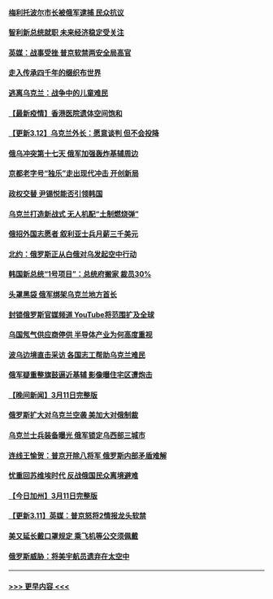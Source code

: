 #### [梅利托波尔市长被俄军逮捕 民众抗议](../pages/prog202/a103372301.md?t=03130654) 
#### [智利新总统就职 未来经济稳定受关注](../pages/prog202/a103372293.md?t=03130654) 
#### [英媒：战事受挫 普京软禁两安全局高官](../pages/prog202/a103372217.md?t=03130654) 
#### [走入传承四千年的缀织布世界](../pages/prog202/a103372212.md?t=03130654) 
#### [逃离乌克兰：战争中的儿童难民](../pages/prog202/a103372055.md?t=03130654) 
#### [【最新疫情】香港医院遗体空间饱和](../pages/prog202/a103372036.md?t=03130654) 
#### [【更新3.12】乌克兰外长：愿意谈判 但不会投降](../pages/prog202/a103371719.md?t=03130654) 
#### [俄乌冲突第十七天 俄军加强轰炸基辅周边](../pages/prog202/a103372032.md?t=03130654) 
#### [京都老字号“独乐”走出现代冲击 开创新局](../pages/prog202/a103371969.md?t=03130654) 
#### [政权交替 尹锡悦能否引领韩国](../pages/prog202/a103371963.md?t=03130654) 
#### [乌克兰打造新战式 无人机配“土制燃烧弹”](../pages/prog202/a103371846.md?t=03130654) 
#### [俄招外国志愿者 叙利亚士兵月薪三千美元](../pages/prog202/a103371825.md?t=03130654) 
#### [北约：俄罗斯正从白俄对乌发起空中行动](../pages/prog202/a103371803.md?t=03130654) 
#### [韩国新总统“1号项目”：总统府搬家 裁员30%](../pages/prog202/a103371790.md?t=03130654) 
#### [头罩黑袋 俄军绑架乌克兰地方首长](../pages/prog202/a103371746.md?t=03130654) 
#### [封锁俄罗斯官媒频道 YouTube将范围扩及全球](../pages/prog202/a103371736.md?t=03130654) 
#### [乌国氖气供应商停供 半导体产业为何高度重视](../pages/prog202/a103371698.md?t=03130654) 
#### [波乌边境直击采访 各国志工帮助乌克兰难民](../pages/prog202/a103371299.md?t=03130654) 
#### [俄军疑重整旗鼓逼近基辅 影像曝住宅区遭炮击](../pages/prog202/a103371584.md?t=03130654) 
#### [【晚间新闻】3月11日完整版](../pages/prog202/a103371561.md?t=03130654) 
#### [俄罗斯扩大对乌克兰空袭 美加大对俄制裁](../pages/prog202/a103371390.md?t=03130654) 
#### [乌克兰士兵装备曝光 俄军锁定乌西部三城市](../pages/prog202/a103371426.md?t=03130654) 
#### [连线王愉贺：普京开除八将军 俄罗斯内部矛盾难解](../pages/prog202/a103371442.md?t=03130654) 
#### [忧重回苏维埃时代 反战俄国民众离境避难](../pages/prog202/a103371529.md?t=03130654) 
#### [【今日加州】3月11日完整版](../pages/prog202/a103371549.md?t=03130654) 
#### [【更新3.11】英媒：普京怒将2情报龙头软禁](../pages/prog202/a103370799.md?t=03130654) 
#### [美又延长戴口罩规定 乘飞机等公交须佩戴](../pages/prog202/a103371325.md?t=03130654) 
#### [俄罗斯威胁：将美宇航员遗弃在太空中](../pages/prog202/a103371355.md?t=03130654) 

----
#### [ >>> 更早内容 <<< ](../indexes/prog202-earlier.md)
